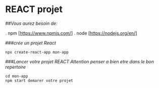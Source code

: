 # REACT projet


##_Vous aurez besoin de:_


. npm  [https://www.npmjs.com/] 
. node [https://nodejs.org/en/]


###_crée un projet React_

    npx create-react-app mon-app

###_Lancer votre projet REACT Attention penser a bien etre dans le bon repertoire_
    
    cd mon-app 
    npm start demarer votre projet